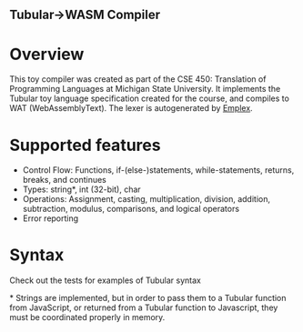 ## Tubular->WASM Compiler
# Overview
This toy compiler was created as part of the CSE 450: Translation of Programming Languages at Michigan State University.
It implements the Tubular toy language specification created for the course, and compiles to WAT (WebAssemblyText).
The lexer is autogenerated by [Emplex](https://www.cse.msu.edu/~cse450/Emplex.html "Emplex: A C++ Lexer Generator").


# Supported features
 - Control Flow: Functions, if-(else-)statements, while-statements, returns, breaks, and continues
 - Types: string\*, int (32-bit), char
 - Operations: Assignment, casting, multiplication, division, addition, subtraction, modulus, comparisons, and logical operators
 - Error reporting  

# Syntax
Check out the tests for examples of Tubular syntax

\* Strings are implemented, but in order to pass them to a Tubular function from JavaScript, or returned from a Tubular function to Javascript, they must be coordinated properly in memory.
